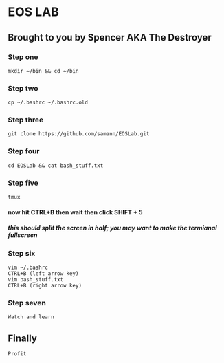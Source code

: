 # EOS LAB
## Brought to you by Spencer AKA The Destroyer

### Step one
    mkdir ~/bin && cd ~/bin

### Step two
    cp ~/.bashrc ~/.bashrc.old

### Step three
    git clone https://github.com/samann/EOSLab.git

### Step four
    cd EOSLab && cat bash_stuff.txt

### Step five
    tmux
#### now hit CTRL+B then wait then click SHIFT + 5
##### this should split the screen in half; you may want to make the termianal fullscreen

### Step six
    vim ~/.bashrc
    CTRL+B (left arrow key)
    vim bash_stuff.txt
    CTRL+B (right arrow key)

### Step seven
    Watch and learn
    
## Finally
    Profit
